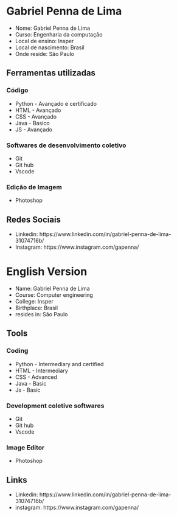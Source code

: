 <h1>Gabriel Penna de Lima</h1>

<ul>
  <li>Nome: Gabriel Penna de Lima</li>
  <li>Curso: Engenharia da computação</li>
  <li>Local de ensino: Insper</li>
  <li>Local de nascimento: Brasil</li>
  <li>Onde reside: São Paulo</li>
</ul>

<h2>Ferramentas utilizadas</h2>
<h3>Código</h3>
<ul>
  <li>Python - Avançado e certificado</li>
  <li>HTML - Avançado</li>
  <li>CSS - Avançado</li>
  <li>Java - Basico</li>
  <li>JS - Avançado</li>
</ul>
<h3>Softwares de desenvolvimento coletivo</h3>
<ul>
  <li>Git</li>
  <li>Git hub</li>
  <li>Vscode</li>
</ul>
<h3>Edição de Imagem</h3>
<ul>
  <li>Photoshop</li>
</ul>

<h2>Redes Sociais</h2>
<ul>
  <li>Linkedin: https://www.linkedin.com/in/gabriel-penna-de-lima-31074716b/ </li>
  <li>Instagram: https://www.instagram.com/gapenna/
</ul>

<h1>English Version</h1>

<ul>
  <li>Name: Gabriel Penna de Lima</li>
  <li>Course: Computer engineering</li>
  <li>College: Insper</li>
  <li>Birthplace: Brasil</li>
  <li>resides in: São Paulo</li>
</ul>

<h2>Tools</h2>
<h3>Coding</h3>
<ul>
  <li>Python - Intermediary and certified</li>
  <li>HTML - Intermediary</li>
  <li>CSS - Advanced</li>
  <li>Java - Basic </li>
  <li>Js - Basic</li>
</ul>
<h3>Development coletive softwares</h3>
<ul>
  <li>Git</li>
  <li>Git hub</li>
  <li>Vscode</li>
</ul>
<h3>Image Editor</h3>
<ul>
  <li>Photoshop</li>
</ul>

<h2>Links</h2>
<ul>
  <li>Linkedin: https://www.linkedin.com/in/gabriel-penna-de-lima-31074716b/ </li>
  <li>instagram: https://www.instagram.com/gapenna/ </li>
</ul>
